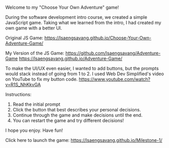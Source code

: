 Welcome to my "Choose Your Own Adventure" game!

During the software development intro course, we created a simple JavaScript game. Taking what we learned from the intro, I had created my own game with a better UI.

Original JS Game:
https://lsaengsavang.github.io/Choose-Your-Own-Adventure-Game/

My Version of the JS Game:
https://github.com/lsaengsavang/Adventure-Game
https://lsaengsavang.github.io/Adventure-Game/

To make the UI/UX even easier, I wanted to add buttons, but the prompts would stack instead of going from 1 to 2. I used Web Dev Simplified's video on YouTube to fix my button code.
https://www.youtube.com/watch?v=R1S_NhKkvGA

Instructions:

1. Read the initial prompt
2. Click the button that best describes your personal decisions.
3. Continue through the game and make decisions until the end.
4. You can restart the game and try different decisions!

I hope you enjoy. Have fun!

Click here to launch the game:
https://lsaengsavang.github.io/Milestone-1/
